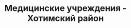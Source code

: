 ---
district_id: 6-19-0
district_name: Хотимский район
title: Медицинские учреждения - Хотимский район
---